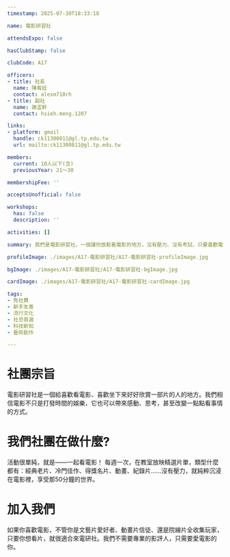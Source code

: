 ```yaml
---
timestamp: 2025-07-30T18:33:18

name: 電影研習社

attendsExpo: false

hasClubStamp: false

clubCode: A17

officers:
- title: 社長
  name: 陳宥廷
  contact: alexm718rh
- title: 副社
  name: 謝孟軒
  contact: hsieh.meng.1207

links:
- platform: gmail
  handle: ck11300811@gl.tp.edu.tw
  url: mailto:ck11300811@gl.tp.edu.tw

members:
  current: 10人以下(含)
  previousYear: 21～30

membershipFee: ''

acceptsUnofficial: false

workshops:
  has: false
  description: ''

activities: []

summary: 我們是電影研習社，一個讓你放鬆看電影的地方，沒有壓力、沒有考試，只要喜歡電影，就能在這裡找到共鳴與陪你一起看片的夥伴。

profileImage: ./images/A17-電影研習社/A17-電影研習社-profileImage.jpg

bgImage: ./images/A17-電影研習社/A17-電影研習社-bgImage.jpg

cardImage: ./images/A17-電影研習社/A17-電影研習社-cardImage.jpg

tags:
- 免社費
- 新手友善
- 流行文化
- 社恐首選
- 科技新知
- 藝術創作

---
```


# 社團宗旨
電影研習社是一個給喜歡看電影、喜歡坐下來好好欣賞一部片的人的地方。我們相信電影不只是打發時間的娛樂，它也可以帶來感動、思考，甚至改變一點點看事情的方式。

# 我們社團在做什麼?
活動很單純，就是——一起看電影！
每週一次，在教室放映精選片單，類型什麼都有：經典老片、冷門佳作、得獎名片、動畫、紀錄片……沒有壓力，就純粹沉浸在電影裡，享受那50分鐘的世界。

# 加入我們
如果你喜歡電影，不管你是文藝片愛好者、動畫片信徒、還是院線片全收集玩家，只要你想看片，就很適合來電研社。我們不需要專業的影評人，只需要愛電影的你。

